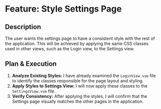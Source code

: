 # Feature: Style Settings Page

## Description

The user wants the settings page to have a consistent style with the rest of the application. This will be achieved by applying the same CSS classes used in other views, such as the Login view, to the Settings view.

## Plan & Execution

1.  **Analyze Existing Styles:** I have already examined the `LoginView.vue` file to identify the classes responsible for the page layout and styling.
2.  **Apply Styles to Settings View:** I will now apply these classes to the `SettingsView.vue` file.
3.  **Verify Consistency:** After applying the styles, I will confirm that the Settings page visually matches the other pages in the application.
